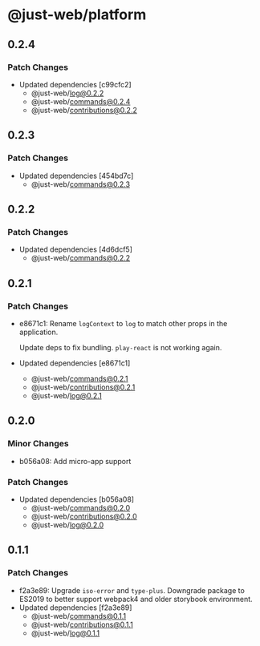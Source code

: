 # @just-web/platform

## 0.2.4

### Patch Changes

- Updated dependencies [c99cfc2]
  - @just-web/log@0.2.2
  - @just-web/commands@0.2.4
  - @just-web/contributions@0.2.2

## 0.2.3

### Patch Changes

- Updated dependencies [454bd7c]
  - @just-web/commands@0.2.3

## 0.2.2

### Patch Changes

- Updated dependencies [4d6dcf5]
  - @just-web/commands@0.2.2

## 0.2.1

### Patch Changes

- e8671c1: Rename `logContext` to `log` to match other props in the application.

  Update deps to fix bundling.
  `play-react` is not working again.

- Updated dependencies [e8671c1]
  - @just-web/commands@0.2.1
  - @just-web/contributions@0.2.1
  - @just-web/log@0.2.1

## 0.2.0

### Minor Changes

- b056a08: Add micro-app support

### Patch Changes

- Updated dependencies [b056a08]
  - @just-web/commands@0.2.0
  - @just-web/contributions@0.2.0
  - @just-web/log@0.2.0

## 0.1.1

### Patch Changes

- f2a3e89: Upgrade `iso-error` and `type-plus`.
  Downgrade package to ES2019 to better support webpack4 and older storybook environment.
- Updated dependencies [f2a3e89]
  - @just-web/commands@0.1.1
  - @just-web/contributions@0.1.1
  - @just-web/log@0.1.1
